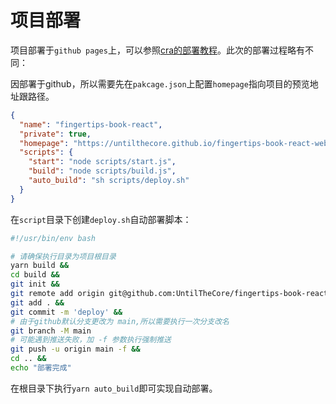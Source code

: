 # 项目部署

项目部署于`github pages`上，可以参照[cra的部署教程](https://create-react-app.dev/docs/deployment#github-pages)。此次的部署过程略有不同：

因部署于github，所以需要先在`pakcage.json`上配置`homepage`指向项目的预览地址跟路径。

```json {4,8}
{
  "name": "fingertips-book-react",
  "private": true,
  "homepage": "https://untilthecore.github.io/fingertips-book-react-website/",
  "scripts": {
    "start": "node scripts/start.js",
    "build": "node scripts/build.js",
    "auto_build": "sh scripts/deploy.sh"
  }
}
```

在`script`目录下创建`deploy.sh`自动部署脚本：

```bash
#!/usr/bin/env bash

# 请确保执行目录为项目根目录
yarn build &&
cd build &&
git init &&
git remote add origin git@github.com:UntilTheCore/fingertips-book-react-website.git &&
git add . &&
git commit -m 'deploy' &&
# 由于github默认分支更改为 main,所以需要执行一次分支改名
git branch -M main
# 可能遇到推送失败，加 -f 参数执行强制推送
git push -u origin main -f &&
cd .. &&
echo "部署完成"
```

在根目录下执行`yarn auto_build`即可实现自动部署。
